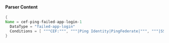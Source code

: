 #### Parser Content
```Java
{
Name = cef-ping-failed-app-login-1
  DataType = "failed-app-login"
  Conditions = [ """CEF:""", """|Ping Identity|PingFederate|""", """|SSO|""", """msg=failure""" ]
}
```